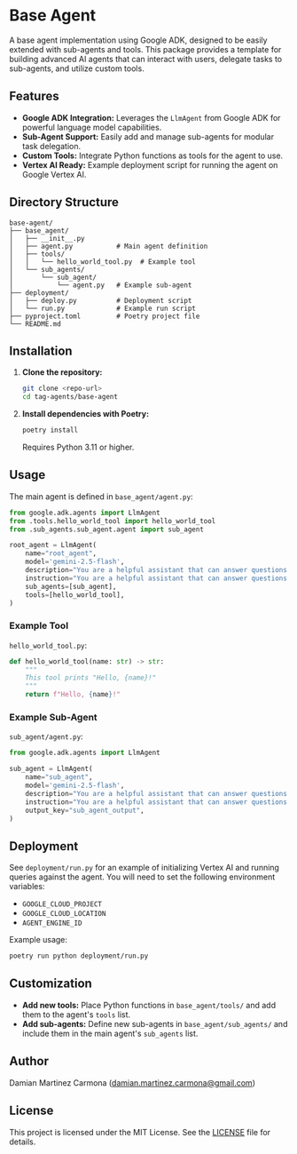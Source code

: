 # Base Agent

A base agent implementation using Google ADK, designed to be easily extended with sub-agents and tools. This package provides a template for building advanced AI agents that can interact with users, delegate tasks to sub-agents, and utilize custom tools.

## Features
- **Google ADK Integration:** Leverages the `LlmAgent` from Google ADK for powerful language model capabilities.
- **Sub-Agent Support:** Easily add and manage sub-agents for modular task delegation.
- **Custom Tools:** Integrate Python functions as tools for the agent to use.
- **Vertex AI Ready:** Example deployment script for running the agent on Google Vertex AI.

## Directory Structure
```
base-agent/
├── base_agent/
│   ├── __init__.py
│   ├── agent.py           # Main agent definition
│   ├── tools/
│   │   └── hello_world_tool.py  # Example tool
│   └── sub_agents/
│       └── sub_agent/
│           └── agent.py   # Example sub-agent
├── deployment/
│   ├── deploy.py          # Deployment script
│   └── run.py             # Example run script
├── pyproject.toml         # Poetry project file
└── README.md
```

## Installation

1. **Clone the repository:**
   ```bash
   git clone <repo-url>
   cd tag-agents/base-agent
   ```
2. **Install dependencies with Poetry:**
   ```bash
   poetry install
   ```
   Requires Python 3.11 or higher.

## Usage

The main agent is defined in `base_agent/agent.py`:
```python
from google.adk.agents import LlmAgent
from .tools.hello_world_tool import hello_world_tool
from .sub_agents.sub_agent.agent import sub_agent

root_agent = LlmAgent(
    name="root_agent",
    model='gemini-2.5-flash',
    description="You are a helpful assistant that can answer questions and help with tasks.",
    instruction="You are a helpful assistant that can answer questions and help with tasks.",
    sub_agents=[sub_agent],
    tools=[hello_world_tool],
)
```

### Example Tool
`hello_world_tool.py`:
```python
def hello_world_tool(name: str) -> str:
    """
    This tool prints "Hello, {name}!"
    """
    return f"Hello, {name}!"
```

### Example Sub-Agent
`sub_agent/agent.py`:
```python
from google.adk.agents import LlmAgent

sub_agent = LlmAgent(
    name="sub_agent",
    model='gemini-2.5-flash',
    description="You are a helpful assistant that can answer questions and help with tasks.",
    instruction="You are a helpful assistant that can answer questions and help with tasks.",
    output_key="sub_agent_output",
)
```

## Deployment

See `deployment/run.py` for an example of initializing Vertex AI and running queries against the agent. You will need to set the following environment variables:
- `GOOGLE_CLOUD_PROJECT`
- `GOOGLE_CLOUD_LOCATION`
- `AGENT_ENGINE_ID`

Example usage:
```bash
poetry run python deployment/run.py
```

## Customization
- **Add new tools:** Place Python functions in `base_agent/tools/` and add them to the agent's `tools` list.
- **Add sub-agents:** Define new sub-agents in `base_agent/sub_agents/` and include them in the main agent's `sub_agents` list.

## Author
Damian Martinez Carmona (<damian.martinez.carmona@gmail.com>)

## License
This project is licensed under the MIT License. See the [LICENSE](LICENSE) file for details.
